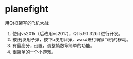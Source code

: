 # planefight
用Qt框架写的飞机大战
1. 使用vs2015（后改用vs2017），Qt 5.9.1 32bit 进行开发。
2. 按住j发射子弹，按下b使用炸弹，wasd进行玩家飞机的移动。
3. 有最高分，设置，调整帧数等简单的功能。
4. 很简单的一个小游戏。
